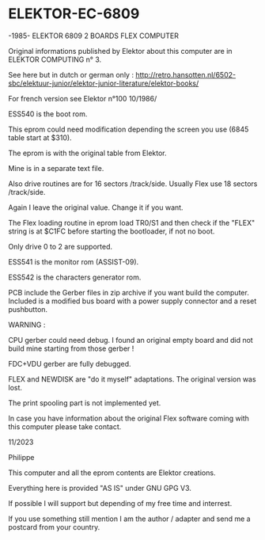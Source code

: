# ELEKTOR-EC-6809
-1985- ELEKTOR 6809 2 BOARDS FLEX COMPUTER

Original informations published by Elektor about this computer are in ELEKTOR COMPUTING n° 3.

See here but in dutch or german only : http://retro.hansotten.nl/6502-sbc/elektuur-junior/elektor-junior-literature/elektor-books/

For french version see Elektor n°100 10/1986/

ESS540 is the boot rom.

This eprom could need modification depending the screen you use (6845 table start at $310).

The eprom is with the original table from Elektor.

Mine is in a separate text file.

Also drive routines are for 16 sectors /track/side. Usually Flex use 18 sectors /track/side.

Again I leave the original value. Change it if you want.

The Flex loading routine in eprom load TR0/S1 and then check if the "FLEX" string is at $C1FC
before starting the bootloader, if not no boot.

Only drive 0 to 2 are supported.


ESS541 is the monitor rom (ASSIST-09).


ESS542 is the characters generator rom.


PCB include the Gerber files in zip archive if you want build the computer.
Included is a modified bus board with a power supply connector and a reset pushbutton.

WARNING :

CPU gerber could need debug. I found an original empty board and did not build mine starting from those gerber !

FDC+VDU gerber are fully debugged.


FLEX and NEWDISK are "do it myself" adaptations. The original version was lost.

The print spooling part is not implemented yet.

In case you have information about the original Flex software coming with this computer please take contact.


11/2023

Philippe

This computer and all the eprom contents are Elektor creations.

Everything here is provided "AS IS" under GNU GPG V3.

If possible I will support but depending of my free time and interrest. 

If you use something still mention I am the author / adapter and send me a postcard from your country.
